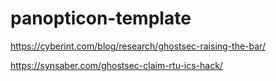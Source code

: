 # panopticon-template

https://cyberint.com/blog/research/ghostsec-raising-the-bar/

https://synsaber.com/ghostsec-claim-rtu-ics-hack/
